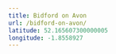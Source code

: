 ```yaml
---
title: Bidford on Avon
url: /bidford-on-avon/
latitude: 52.165607300000005
longitude: -1.8558927
---
```

